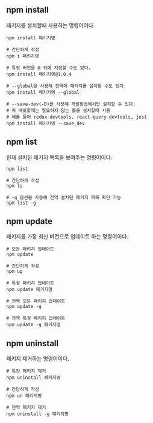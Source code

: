 
## npm install

패키지를 설치할때 사용하는 명령어이다.  

```shell
npm install 패키지명

# 간단하게 작성
npm i 패키지명

# 특정 버전을 @ 뒤에 지정할 수도 있다.
npm install 패키지명@1.0.4

# --global을 사용해 전역에 패키지를 설치할 수도 있다.
npm install 패키지명 --global

# --save-dev(-D)를 사용해 개발환경에서만 설치할 수 있다.
# 즉 배포할때는 필요하지 않는 툴을 설치할때 사용
# 예를 들어 redux-devtools, react-query-devtools, jest
npm install 패키지명 --save_dev
```

## npm list
현재 설치된 패키지 목록을 보여주는 명령어이다.

```shell
npm list

# 간단하게 작성
npm ls

# -g 옵션을 사용해 전역 설치된 패키지 목록 확인 가능
npm list -g
```

## npm update
패키지를 가장 최신 버전으로 업데이트 하는 명령어이다.

```shell
# 모든 패키지 업데이트
npm update

# 간단하게 작성
npm up

# 특정 패키지 업데이트
npm update 패키지명

# 전역 모든 패키지 업데이트
npm update -g

# 전역 특정 페키지 업데이트
npm update -g 패키지명
```

## npm uninstall
패키지 제거하는 명령어이다.

```shell
# 특정 패키지 제거
npm uninstall 패키지명

# 간단하게 작성
npm un 패키지명

# 전역 패키지 제거
npm uninstall -g 패키지명
```

